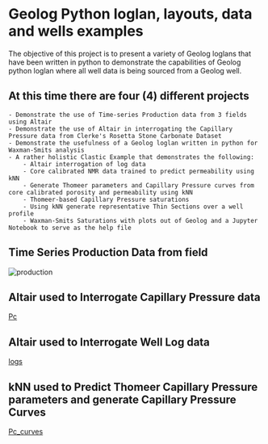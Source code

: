 # Geolog Python loglan, layouts, data and wells examples
The objective of this project is to present a variety of Geolog loglans that have been written in python to demonstrate the capabilities of Geolog python loglan where all well data is being sourced from a Geolog well. 


## At this time there are four (4) different projects
	- Demonstrate the use of Time-series Production data from 3 fields using Altair
	- Demonstrate the use of Altair in interrogating the Capillary Pressure data from Clerke's Rosetta Stone Carbonate Dataset
	- Demonstrate the usefulness of a Geolog loglan written in python for Waxman-Smits analysis 
	- A rather holistic Clastic Example that demonstrates the following:
		- Altair interrogation of log data
		- Core calibrated NMR data trained to predict permeability using kNN
		- Generate Thomeer parameters and Capillary Pressure curves from core calibrated porosity and permeability using kNN
		- Thomeer-based Capillary Pressure saturations
		- Using kNN generate representative Thin Sections over a well profile
		- Waxman-Smits Saturations with plots out of Geolog and a Jupyter Notebook to serve as the help file 

## Time Series Production Data from field

![production](attachment:Volve_production.gif)

## Altair used to Interrogate Capillary Pressure data

[Pc](attachment:geolog_altair_Thomeer.gif)

## Altair used to Interrogate Well Log data

[logs](attachment:log_analysis_geolog20_ver2.gif)

## kNN used to Predict Thomeer Capillary Pressure parameters and generate Capillary Pressure Curves

[Pc_curves](attachment:kNN_estimated_Pc_RosettaStone.gif)


